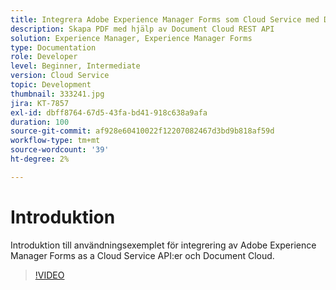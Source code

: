 ```yaml
---
title: Integrera Adobe Experience Manager Forms som Cloud Service med Document Cloud
description: Skapa PDF med hjälp av Document Cloud REST API
solution: Experience Manager, Experience Manager Forms
type: Documentation
role: Developer
level: Beginner, Intermediate
version: Cloud Service
topic: Development
thumbnail: 333241.jpg
jira: KT-7857
exl-id: dbff8764-67d5-43fa-bd41-918c638a9afa
duration: 100
source-git-commit: af928e60410022f12207082467d3bd9b818af59d
workflow-type: tm+mt
source-wordcount: '39'
ht-degree: 2%

---
```


# Introduktion

Introduktion till användningsexemplet för integrering av Adobe Experience Manager Forms as a Cloud Service API:er och Document Cloud.

>[!VIDEO](https://video.tv.adobe.com/v/333241?quality=12&learn=on)
